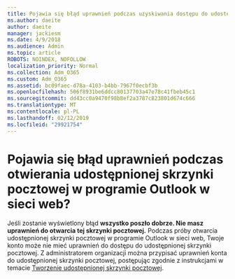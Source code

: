 ```yaml
---
title: Pojawia się błąd uprawnień podczas uzyskiwania dostępu do udostępnionej skrzynki pocztowej w programie OWA 124?
ms.author: daeite
author: daeite
manager: jackiesm
ms.date: 4/9/2018
ms.audience: Admin
ms.topic: article
ROBOTS: NOINDEX, NOFOLLOW
localization_priority: Normal
ms.collection: Adm_O365
ms.custom: Adm_O365
ms.assetid: bc09faec-d78a-4103-b4bb-7967f0ecbf3b
ms.openlocfilehash: 506f8931be6ddcc80137703a47e78c41fbeb45c1
ms.sourcegitcommit: dd43cc0a9470f98b8ef2a3787c823801d674c666
ms.translationtype: MT
ms.contentlocale: pl-PL
ms.lasthandoff: 02/12/2019
ms.locfileid: "29921754"
---
```

# <a name="getting-a-permission-error-when-opening-a-shared-mailbox-in-outlook-on-the-web"></a>Pojawia się błąd uprawnień podczas otwierania udostępnionej skrzynki pocztowej w programie Outlook w sieci web?

Jeśli zostanie wyświetlony błąd **wszystko poszło dobrze. Nie masz uprawnień do otwarcia tej skrzynki pocztowej.** Podczas próby otwarcia udostępnionej skrzynki pocztowej w programie Outlook w sieci web, Twoje konto może nie mieć uprawnień do dostępu do udostępnionej skrzynki pocztowej. Z administratorem organizacji można przypisać uprawnień konta do udostępnionej skrzynki pocztowej, postępując zgodnie z instrukcjami w temacie [Tworzenie udostępnionej skrzynki pocztowej](https://support.office.com/article/871a246d-3acd-4bba-948e-5de8be0544c9).
  


